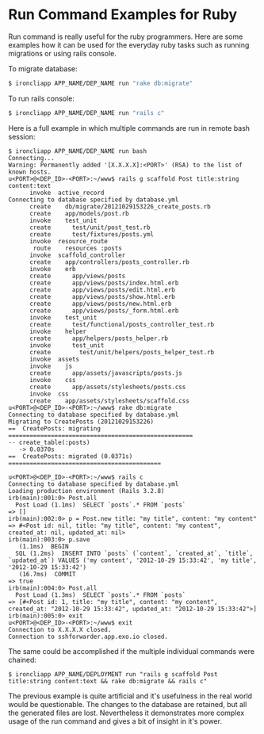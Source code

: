 # Run Command Examples for Ruby

Run command is really useful for the ruby programmers. Here are some examples how it can be used for the everyday ruby tasks such as running migrations or using rails console.

To migrate database:

~~~bash
$ ironcliapp APP_NAME/DEP_NAME run "rake db:migrate"
~~~

To run rails console:
~~~bash
$ ironcliapp APP_NAME/DEP_NAME run "rails c"
~~~

Here is a full example in which multiple commands are run in remote bash session:

~~~
$ ironcliapp APP_NAME/DEP_NAME run bash
Connecting...
Warning: Permanently added '[X.X.X.X]:<PORT>' (RSA) to the list of known hosts.
u<PORT>@<DEP_ID>-<PORT>:~/www$ rails g scaffold Post title:string content:text
      invoke  active_record
Connecting to database specified by database.yml
      create    db/migrate/20121029153226_create_posts.rb
      create    app/models/post.rb
      invoke    test_unit
      create      test/unit/post_test.rb
      create      test/fixtures/posts.yml
      invoke  resource_route
       route    resources :posts
      invoke  scaffold_controller
      create    app/controllers/posts_controller.rb
      invoke    erb
      create      app/views/posts
      create      app/views/posts/index.html.erb
      create      app/views/posts/edit.html.erb
      create      app/views/posts/show.html.erb
      create      app/views/posts/new.html.erb
      create      app/views/posts/_form.html.erb
      invoke    test_unit
      create      test/functional/posts_controller_test.rb
      invoke    helper
      create      app/helpers/posts_helper.rb
      invoke      test_unit
      create        test/unit/helpers/posts_helper_test.rb
      invoke  assets
      invoke    js
      create      app/assets/javascripts/posts.js
      invoke    css
      create      app/assets/stylesheets/posts.css
      invoke  css
      create    app/assets/stylesheets/scaffold.css
u<PORT>@<DEP_ID>-<PORT>:~/www$ rake db:migrate
Connecting to database specified by database.yml
Migrating to CreatePosts (20121029153226)
==  CreatePosts: migrating ====================================================
-- create_table(:posts)
   -> 0.0370s
==  CreatePosts: migrated (0.0371s) ===========================================

u<PORT>@<DEP_ID>-<PORT>:~/www$ rails c
Connecting to database specified by database.yml
Loading production environment (Rails 3.2.8)
irb(main):001:0> Post.all
  Post Load (1.1ms)  SELECT `posts`.* FROM `posts`
=> []
irb(main):002:0> p = Post.new title: "my title", content: "my content"
=> #<Post id: nil, title: "my title", content: "my content", created_at: nil, updated_at: nil>
irb(main):003:0> p.save
   (1.1ms)  BEGIN
  SQL (1.2ms)  INSERT INTO `posts` (`content`, `created_at`, `title`, `updated_at`) VALUES ('my content', '2012-10-29 15:33:42', 'my title', '2012-10-29 15:33:42')
   (16.7ms)  COMMIT
=> true
irb(main):004:0> Post.all
  Post Load (1.3ms)  SELECT `posts`.* FROM `posts`
=> [#<Post id: 1, title: "my title", content: "my content", created_at: "2012-10-29 15:33:42", updated_at: "2012-10-29 15:33:42">]
irb(main):005:0> exit
u<PORT>@<DEP_ID>-<PORT>:~/www$ exit
Connection to X.X.X.X closed.
Connection to sshforwarder.app.exo.io closed.
~~~

The same could be accomplished if the multiple individual commands were chained:

~~~
$ ironcliapp APP_NAME/DEPLOYMENT run "rails g scaffold Post title:string content:text && rake db:migrate && rails c"
~~~

The previous example is quite artificial and it's usefulness in the real world would be questionable. The changes to the database are retained, but all the generated files are lost. Nevertheless it demonstrates more complex usage of the run command and gives a bit of insight in it's power.
